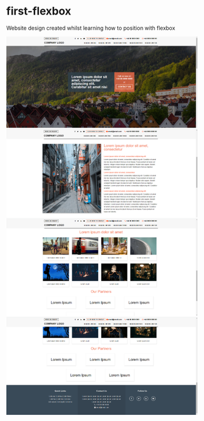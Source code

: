 # first-flexbox
Website design created whilst learning how to position with flexbox

![Website image one](https://github.com/jwells-github/first-flexbox/blob/master/readme/readme-1.png)
![Website image two](https://github.com/jwells-github/first-flexbox/blob/master/readme/readme-2.png)
![Website image three](https://github.com/jwells-github/first-flexbox/blob/master/readme/readme-3.png)
![Website image four](https://github.com/jwells-github/first-flexbox/blob/master/readme/readme-4.png)

